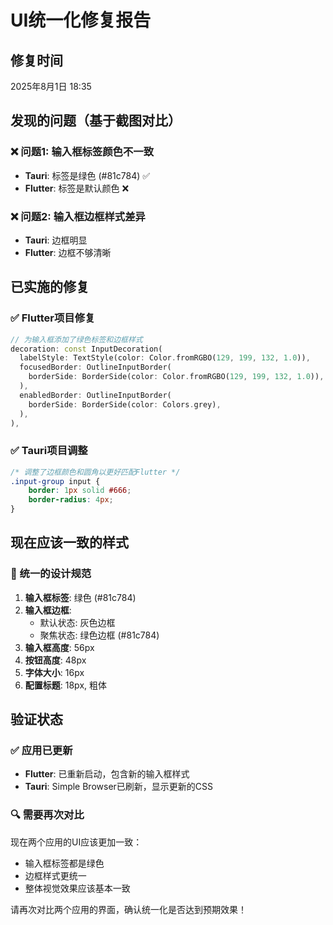 # UI统一化修复报告

## 修复时间
2025年8月1日 18:35

## 发现的问题（基于截图对比）

### ❌ 问题1: 输入框标签颜色不一致
- **Tauri**: 标签是绿色 (#81c784) ✅
- **Flutter**: 标签是默认颜色 ❌

### ❌ 问题2: 输入框边框样式差异
- **Tauri**: 边框明显
- **Flutter**: 边框不够清晰

## 已实施的修复

### ✅ Flutter项目修复
```dart
// 为输入框添加了绿色标签和边框样式
decoration: const InputDecoration(
  labelStyle: TextStyle(color: Color.fromRGBO(129, 199, 132, 1.0)),
  focusedBorder: OutlineInputBorder(
    borderSide: BorderSide(color: Color.fromRGBO(129, 199, 132, 1.0)),
  ),
  enabledBorder: OutlineInputBorder(
    borderSide: BorderSide(color: Colors.grey),
  ),
),
```

### ✅ Tauri项目调整
```css
/* 调整了边框颜色和圆角以更好匹配Flutter */
.input-group input {
    border: 1px solid #666;
    border-radius: 4px;
}
```

## 现在应该一致的样式

### 🎯 统一的设计规范
1. **输入框标签**: 绿色 (#81c784)
2. **输入框边框**: 
   - 默认状态: 灰色边框
   - 聚焦状态: 绿色边框 (#81c784)
3. **输入框高度**: 56px
4. **按钮高度**: 48px
5. **字体大小**: 16px
6. **配置标题**: 18px, 粗体

## 验证状态

### ✅ 应用已更新
- **Flutter**: 已重新启动，包含新的输入框样式
- **Tauri**: Simple Browser已刷新，显示更新的CSS

### 🔍 需要再次对比
现在两个应用的UI应该更加一致：
- 输入框标签都是绿色
- 边框样式更统一
- 整体视觉效果应该基本一致

请再次对比两个应用的界面，确认统一化是否达到预期效果！
